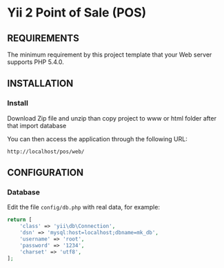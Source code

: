 Yii 2 Point of Sale (POS)
============================


REQUIREMENTS
------------

The minimum requirement by this project template that your Web server supports PHP 5.4.0.


INSTALLATION
------------

### Install

Download Zip file and unzip than copy project to www or html folder 
after that import database 

You can then access the application through the following URL:

~~~
http://localhost/pos/web/
~~~


CONFIGURATION
-------------

### Database

Edit the file `config/db.php` with real data, for example:

```php
return [
    'class' => 'yii\db\Connection',
    'dsn' => 'mysql:host=localhost;dbname=mk_db',
    'username' => 'root',
    'password' => '1234',
    'charset' => 'utf8',
];
```
